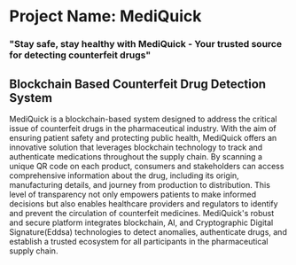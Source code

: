 # Project Name: MediQuick

### "Stay safe, stay healthy with MediQuick - Your trusted source for detecting counterfeit drugs"

## Blockchain Based Counterfeit Drug Detection System

MediQuick is a blockchain-based system designed to address the critical issue of counterfeit drugs in the pharmaceutical industry. With the aim of ensuring patient safety and protecting public health, MediQuick offers an innovative solution that leverages blockchain technology to track and authenticate medications throughout the supply chain. By scanning a unique QR code on each product, consumers and stakeholders can access comprehensive information about the drug, including its origin, manufacturing details, and journey from production to distribution. This level of transparency not only empowers patients to make informed decisions but also enables healthcare providers and regulators to identify and prevent the circulation of counterfeit medicines. MediQuick's robust and secure platform integrates blockchain, AI, and Cryptographic Digital Signature(Eddsa) technologies to detect anomalies, authenticate drugs, and establish a trusted ecosystem for all participants in the pharmaceutical supply chain.
